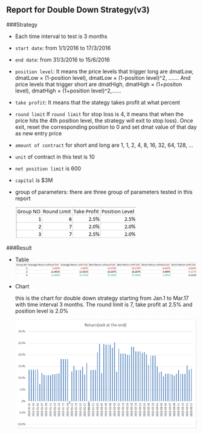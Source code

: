 ## Report for Double Down Strategy(v3)
###Strategy
- Each time interval to test is 3 months
- `start date`: from 1/1/2016 to 17/3/2016
- `end date`: from 31/3/2016 to 15/6/2016
- `position level`: It means the price levels that trigger long are dmatLow, dmatLow × (1-position level), dmatLow × (1-position level)^2, ....... And price levels that trigger short are dmatHigh, dmatHigh × (1+positon level), dmatHigh × (1+position level)^2,......
- `take profit`: It means that the stategy takes profit at what percent
- `round limit` If `round limit` for stop loss is 4, it means that when the price hits the 4th position level, the strategy will exit to stop loss). Once exit, reset the corresponding position to 0 and set dmat value of that day as new entry price
- `amount of contract` for short and long are 1, 1, 2, 4, 8, 16, 32, 64, 128, ...
- `unit` of contract in this test is 10
- `net position limit` is 600
- `capital` is $3M
- group of parameters: there are three group of parameters tested in this report

	![](./parameters.PNG)

###Result
- Table
	![](./return_table.PNG)

- Chart
	
	this is the chart for double down strategy starting from Jan.1 to Mar.17 with time interval 3 months. The round limit is 7, take profit at 2.5% and position level is 2.0%
	
	![](./return_of_three_months.PNG)